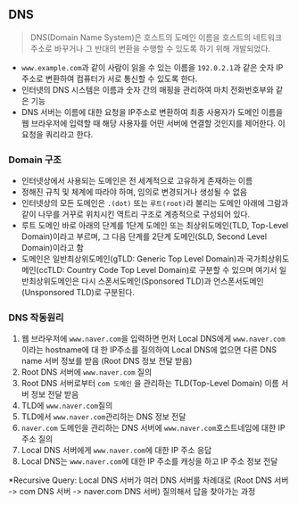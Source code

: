 ## DNS

> DNS(Domain Name System)은 호스트의 도메인 이름을 호스트의 네트워크 주소로 바꾸거나 그 반대의 변환을 수행할 수 있도록 하기 위해 개발되었다.

- `www.example.com`과 같이 사람이 읽을 수 있는 이름을 `192.0.2.1`과 같은 숫자 IP 주소로 변환하여 컴퓨터가 서로 통신할 수 있도록 한다.
- 인터넷의 DNS 시스템은 이름과 숫자 간의 매핑을 관리하여 마치 전화번호부와 같은 기능
- DNS 서버는 이름에 대한 요청을 IP주소로 변환하여 최종 사용자가 도메인 이름을 웹 브라우저에 입력할 때 해당 사용자를 어떤 서버에 연결할 것인지를 제어한다. 이 요청을 쿼리라고 한다.

### Domain 구조

- 인터넷상에서 사용되는 도메인은 전 세계적으로 고유하게 존재하는 이름
- 정해진 규칙 및 체계에 따라야 하며, 임의로 변경되거나 생성될 수 없음
- 인터넷상의 모든 도메인은 `.(dot)` 또는 `루트(root)`라 불리는 도메인 아래에 그람과 같이 나무를 거꾸로 위치시킨 역트리 구조로 계층적으로 구성되어 있다.
- 루트 도메인 바로 아래의 단계를 1단계 도메인 또는 최상위도메인(TLD, Top-Level Domain)이라고 부르며, 그 다음 단계를 2단계 도메인(SLD, Second Level Domain)이라고 함
- 도메인은 일반최상위도메인(gTLD: Generic Top Level Domain)과 국가최상위도메인(ccTLD: Country Code Top Level Domain)로 구분할 수 있으며 여기서 일반최상위도메인은 다시 스폰서도메인(Sponsored TLD)과 언스폰서도메인(Unsponsored TLD)로 구분된다.



### DNS 작동원리

1. 웹 브라우저에 `www.naver.com`을 입력하면 먼저 Local DNS에게 `www.naver.com`이라는 hostname에 대 한 IP주소를 질의하여 Local DNS에 없으면 다른 DNS name 서버 정보를 받음 (Root DNS 정보 전달 받음)
2. Root DNS 서버에 `www.naver.com` 질의
3. Root DNS 서버로부터 `com 도메인` 을 관리하는 TLD(Top-Level Domain) 이름 서버 정보 전달 받음
4. TLD에 `www.naver.com`질의
5. TLD에서 `www.naver.com`관리하는 DNS 정보 전달
6. `naver.com` 도메인을 관리하는 DNS 서버에 `www.naver.com`호스트네임에 대한 IP 주소 질의
7. Local DNS 서버에게 `www.naver.com`에 대한 IP 주소 응답
8. Local DNS는 `www.naver.com`에 대한 IP 주소를 캐싱을 하고 IP 주소 정보 전달



*Recursive Query: Local DNS 서버가 여러 DNS 서버를 차례대로 (Root DNS 서버 -> com DNS 서버 -> naver.com DNS 서버) 질의해서 답을 찾아가는 과정